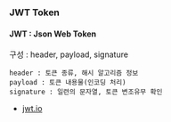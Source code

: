 ### JWT Token
#### JWT : Json Web Token
구성 : header, payload, signature
```
header : 토큰 종류, 해시 알고리즘 정보
payload : 토큰 내용물(인코딩 처리)
signature : 일련의 문자열, 토큰 변조유무 확인
```
* [jwt.io](https://jwt.io)
